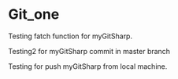 # Git_one
Testing fatch function  for myGitSharp.

Testing2 for myGitSharp commit in master branch

Testing for push myGitSharp from local machine.
